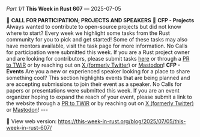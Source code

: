 *Part 1/1*
**This Week in Rust 607** — 2025\-07\-05

📰 **CALL FOR PARTICIPATION; PROJECTS AND SPEAKERS** 📰
**CFP \- Projects**
Always wanted to contribute to open\-source projects but did not know where to start? Every week we highlight some tasks from the Rust community for you to pick and get started\!
Some of these tasks may also have mentors available, visit the task page for more information\.
No Calls for participation were submitted this week\.
If you are a Rust project owner and are looking for contributors, please submit tasks [here](https://github.com/rust-lang/this-week-in-rust?tab=readme-ov-file#call-for-participation-guidelines) or through a [PR to TWiR](https://github.com/rust-lang/this-week-in-rust) or by reaching out on [X \(formerly Twitter\)](https://x.com/ThisWeekInRust) or [Mastodon](https://mastodon.social/@thisweekinrust)\!
**CFP \- Events**
Are you a new or experienced speaker looking for a place to share something cool? This section highlights events that are being planned and are accepting submissions to join their event as a speaker\.
No Calls for papers or presentations were submitted this week\.
If you are an event organizer hoping to expand the reach of your event, please submit a link to the website through a [PR to TWiR](https://github.com/rust-lang/this-week-in-rust) or by reaching out on [X \(formerly Twitter\)](https://x.com/ThisWeekInRust) or [Mastodon](https://mastodon.social/@thisweekinrust)\!
\-\-\-

📖 View web version: [https://this\-week\-in\-rust\.org/blog/2025/07/05/this\-week\-in\-rust\-607/](https://this-week-in-rust.org/blog/2025/07/05/this-week-in-rust-607/)
